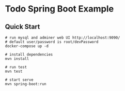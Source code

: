 # Todo Spring Boot Example

## Quick Start

```shell
# run mysql and adminer web UI http://localhost:9090/
# default user/password is root/devPassword
docker-compose up -d

# install dependencies
mvn install

# run test
mvn test

# start serve
mvn spring-boot:run
```
